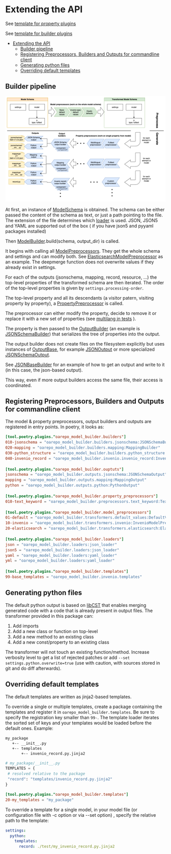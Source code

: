 # Extending the API

See [template for property plugins](./extending-property.md)

See [template for builder plugins](./extending-builder.md)

<!--TOC-->

- [Extending the API](#extending-the-api)
  - [Builder pipeline](#builder-pipeline)
  - [Registering Preprocessors, Builders and Outputs for commandline client](#registering-preprocessors-builders-and-outputs-for-commandline-client)
  - [Generating python files](#generating-python-files)
  - [Overriding default templates](#overriding-default-templates)

<!--TOC-->


## Builder pipeline

![Pipeline](./docs/oarepo-model-builder.png)

At first, an instance of [ModelSchema](./oarepo_model_builder/schema.py) is obtained. The schema can be either passed
the content of the schema as text, or just a path pointing to the file. The extension of the file determines
which [loader](./oarepo_model_builder/loaders/__init__.py) is used. JSON, JSON5 and YAML are supported out of the box (
if you have json5 and pyyaml packages installed)

Then [ModelBuilder](./oarepo_model_builder/builder.py).build(schema, output_dir) is called.

It begins with calling all [ModelPreprocessors](./oarepo_model_builder/model_preprocessors/__init__.py). They get the
whole schema and settings and can modify both.
See [ElasticsearchModelPreprocessor](./oarepo_model_builder/model_preprocessors/elasticsearch.py) as an example. The
deepmerge function does not overwrite values if they already exist in settings.

For each of the outputs (jsonschema, mapping, record, resource, ...)
the top-level properties of the transformed schema are then iterated. The order of the top-level properties is given
by ``settings.processing-order``.

The top-level property and all its descendants (a visitor patern, visiting property by property),
a [PropertyPreprocessor](./oarepo_model_builder/property_preprocessors/__init__.py)
is called.

The preprocessor can either modify the property, decide to remove it or replace it with a new set of properties
(see [multilang in tests](./tests/multilang.py) ).

The property is then passed to the
[OutputBuilder](./oarepo_model_builder/builders/__init__.py)
(an example is [JSONSchemaBuilder](./oarepo_model_builder/builders/jsonschema.py))
that serializes the tree of properties into the output.

The output builder does not create files on the filesystem explicitly but uses instances
of [OutputBase](./oarepo_model_builder/outputs/__init__.py), for
example [JSONOutput](./oarepo_model_builder/outputs/json.py) or more
specialized [JSONSchemaOutput](./oarepo_model_builder/outputs/jsonschema.py).

See [JSONBaseBuilder](./oarepo_model_builder/builders/json_base.py) for an example of how to get an output and write to
it (in this case, the json-based output).

This way, even if more output builders access the same file, their access is coordinated.

## Registering Preprocessors, Builders and Outputs for commandline client

The model & property preprocessors, output builders and outputs are registered in entry points. In poetry, it looks as:

```toml
[tool.poetry.plugins."oarepo_model_builder.builders"]
010-jsonschema = "oarepo_model_builder.builders.jsonschema:JSONSchemaBuilder"
020-mapping = "oarepo_model_builder.builders.mapping:MappingBuilder"
030-python_structure = "oarepo_model_builder.builders.python_structure:PythonStructureBuilder"
040-invenio_record = "oarepo_model_builder.invenio.invenio_record:InvenioRecordBuilder"

[tool.poetry.plugins."oarepo_model_builder.ouptuts"]
jsonschema = "oarepo_model_builder.outputs.jsonschema:JSONSchemaOutput"
mapping = "oarepo_model_builder.outputs.mapping:MappingOutput"
python = "oarepo_model_builder.outputs.python:PythonOutput"

[tool.poetry.plugins."oarepo_model_builder.property_preprocessors"]
010-text_keyword = "oarepo_model_builder.preprocessors.text_keyword:TextKeywordPreprocessor"

[tool.poetry.plugins."oarepo_model_builder.model_preprocessors"]
01-default = "oarepo_model_builder.transformers.default_values:DefaultValuesModelPreprocessor"
10-invenio = "oarepo_model_builder.transformers.invenio:InvenioModelPreprocessor"
20-elasticsearch = "oarepo_model_builder.transformers.elasticsearch:ElasticsearchModelPreprocessor"

[tool.poetry.plugins."oarepo_model_builder.loaders"]
json = "oarepo_model_builder.loaders:json_loader"
json5 = "oarepo_model_builder.loaders:json_loader"
yaml = "oarepo_model_builder.loaders:yaml_loader"
yml = "oarepo_model_builder.loaders:yaml_loader"

[tool.poetry.plugins."oarepo_model_builder.templates"]
99-base_templates = "oarepo_model_builder.invenio.templates"
```

## Generating python files

The default python output is based on [libCST](https://github.com/Instagram/LibCST) that enables merging generated code
with a code that is already present in output files. The transformer provided in this package can:

1. Add imports
2. Add a new class or function on top-level
3. Add a new method to an existing class
4. Add a new const/property to an existing class

The transformer will not touch an existing function/method. Increase verbosity level to get a list of rejected patches
or add ``--set settings.python.overwrite=true``
(use with caution, with sources stored in git and do diff afterwards).

## Overriding default templates

The default templates are written as jinja2-based templates.

To override a single or multiple templates, create a package containing the templates and register it
in ``oarepo_model_builder.templates``. Be sure to specify the registration key smaller than ``99-``. The template loader
iterates the sorted set of keys and your templates would be loaded before the default ones. Example:

   ```
   my_package
      +-- __init__.py
      +-- templates
          +-- invenio_record.py.jinja2 
   ```

   ```python
   # my_package/__init__.py
TEMPLATES = {
    # resolved relative to the package
    "record": "templates/invenio_record.py.jinja2"
}
   ```

   ```toml
   [tool.poetry.plugins."oarepo_model_builder.templates"]
20-my_templates = "my_package"
   ```

To override a template for a single model, in your model file (or configuration file with -c option or via --set option)
, specify the relative path to the template:

```yaml
settings:
  python:
    templates:
      record: ./test/my_invenio_record.py.jinja2
```
